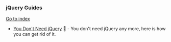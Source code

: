 ### jQuery Guides
[Go to index](https://github.com/cdleon/awesome-front-end#index)
* [You Don't Need jQuery](https://github.com/oneuijs/You-Dont-Need-jQuery) :gift_heart: - You don't need jQuery any more, here is how you can get rid of it.
